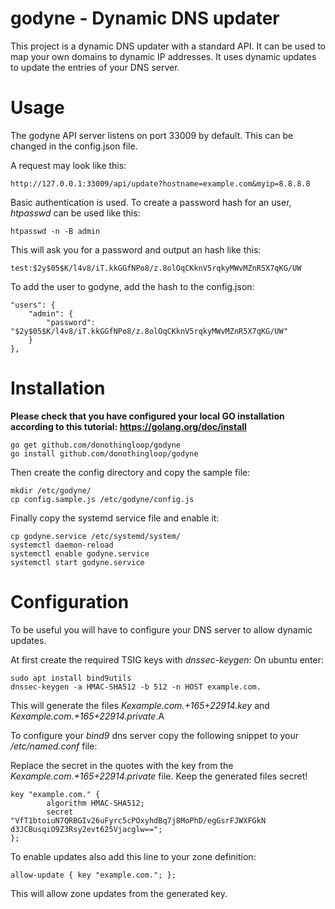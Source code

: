 # godyne - Dynamic DNS updater

This project is a dynamic DNS updater with a standard API. It can be used to map your own domains to dynamic IP addresses.
It uses dynamic updates to update the entries of your DNS server.

# Usage

The godyne API server listens on port 33009 by default. This can be changed in the config.json file.

A request may look like this:
```
http://127.0.0.1:33009/api/update?hostname=example.com&myip=8.8.8.8
```

Basic authentication is used. To create a password hash for an user, *htpasswd* can be used like this:
```
htpasswd -n -B admin
```

This will ask you for a password and output an hash like this:
```
test:$2y$05$K/l4v8/iT.kkGGfNPo8/z.8olOqCKknV5rqkyMWvMZnR5X7qKG/UW
```

To add the user to godyne, add the hash to the config.json:
```
"users": {
    "admin": {
        "password": "$2y$05$K/l4v8/iT.kkGGfNPo8/z.8olOqCKknV5rqkyMWvMZnR5X7qKG/UW"
    }
},
```

# Installation

**Please check that you have configured your local GO installation according to this tutorial: https://golang.org/doc/install**

```
go get github.com/donothingloop/godyne
go install github.com/donothingloop/godyne
```

Then create the config directory and copy the sample file:

```
mkdir /etc/godyne/
cp config.sample.js /etc/godyne/config.js
```

Finally copy the systemd service file and enable it:

```
cp godyne.service /etc/systemd/system/
systemctl daemon-reload
systemctl enable godyne.service
systemctl start godyne.service
```

# Configuration

To be useful you will have to configure your DNS server to allow dynamic updates.

At first create the required TSIG keys with *dnssec-keygen*:
On ubuntu enter:

```
sudo apt install bind9utils
dnssec-keygen -a HMAC-SHA512 -b 512 -n HOST example.com.
```

This will generate the files *Kexample.com.+165+22914.key* and *Kexample.com.+165+22914.private*.A

To configure your *bind9* dns server copy the following snippet to your */etc/named.conf* file:

Replace the secret in the quotes with the key from the *Kexample.com.+165+22914.private* file.
Keep the generated files secret!

```
key "example.com." {
        algorithm HMAC-SHA512;
        secret "VfT1btoiuN7QRBGIv26uFyrc5cPOxyhdBq7j8MoPhD/egGsrFJWXFGkN d3JCBusqiO9Z3Rsy2evt625Vjacglw==";
};

```

To enable updates also add this line to your zone definition:

```
allow-update { key "example.com."; };
```

This will allow zone updates from the generated key.
